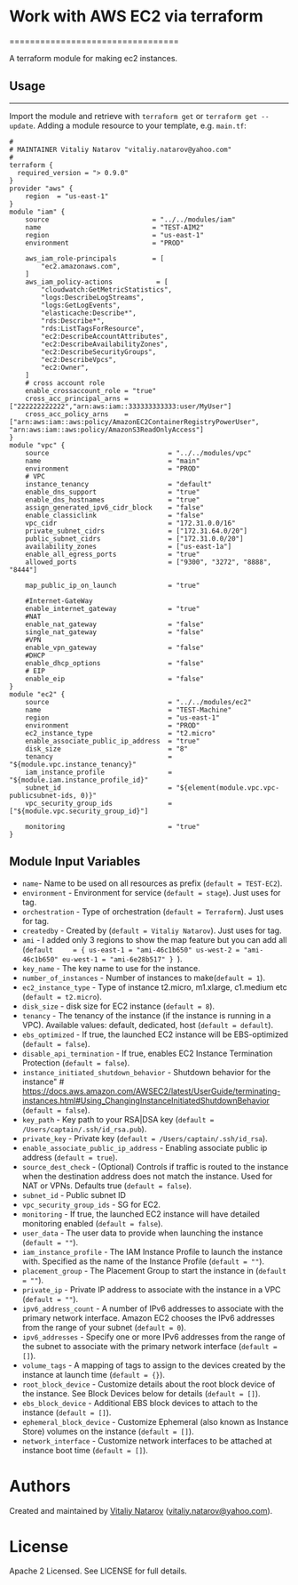 # Work with AWS EC2 via terraform
=================================

A terraform module for making ec2 instances.

## Usage
--------

Import the module and retrieve with ```terraform get``` or ```terraform get --update```. Adding a module resource to your template, e.g. `main.tf`:

```
#
# MAINTAINER Vitaliy Natarov "vitaliy.natarov@yahoo.com"
#
terraform {
  required_version = "> 0.9.0"
}
provider "aws" {
    region  = "us-east-1"
}
module "iam" {
    source                          = "../../modules/iam"
    name                            = "TEST-AIM2"
    region                          = "us-east-1"
    environment                     = "PROD"

    aws_iam_role-principals         = [
        "ec2.amazonaws.com",
    ]
    aws_iam_policy-actions           = [
        "cloudwatch:GetMetricStatistics",
        "logs:DescribeLogStreams",
        "logs:GetLogEvents",
        "elasticache:Describe*",
        "rds:Describe*",
        "rds:ListTagsForResource",
        "ec2:DescribeAccountAttributes",
        "ec2:DescribeAvailabilityZones",
        "ec2:DescribeSecurityGroups",
        "ec2:DescribeVpcs",
        "ec2:Owner",
    ]
    # cross account role    
    enable_crossaccount_role = "true"
    cross_acc_principal_arns = ["222222222222","arn:aws:iam::333333333333:user/MyUser"]
    cross_acc_policy_arns    = ["arn:aws:iam::aws:policy/AmazonEC2ContainerRegistryPowerUser", "arn:aws:iam::aws:policy/AmazonS3ReadOnlyAccess"]
}
module "vpc" {
    source                              = "../../modules/vpc"
    name                                = "main"
    environment                         = "PROD"
    # VPC
    instance_tenancy                    = "default"
    enable_dns_support                  = "true"
    enable_dns_hostnames                = "true"
    assign_generated_ipv6_cidr_block    = "false"
    enable_classiclink                  = "false"
    vpc_cidr                            = "172.31.0.0/16"
    private_subnet_cidrs                = ["172.31.64.0/20"]
    public_subnet_cidrs                 = ["172.31.0.0/20"]
    availability_zones                  = ["us-east-1a"]
    enable_all_egress_ports             = "true"
    allowed_ports                       = ["9300", "3272", "8888", "8444"]

    map_public_ip_on_launch             = "true"

    #Internet-GateWay
    enable_internet_gateway             = "true"
    #NAT
    enable_nat_gateway                  = "false"
    single_nat_gateway                  = "false"
    #VPN
    enable_vpn_gateway                  = "false"
    #DHCP
    enable_dhcp_options                 = "false"
    # EIP
    enable_eip                          = "false"
}
module "ec2" {
    source                              = "../../modules/ec2"
    name                                = "TEST-Machine"
    region                              = "us-east-1"
    environment                         = "PROD"
    ec2_instance_type                   = "t2.micro"
    enable_associate_public_ip_address  = "true"
    disk_size                           = "8"
    tenancy                             = "${module.vpc.instance_tenancy}"
    iam_instance_profile                = "${module.iam.instance_profile_id}"
    subnet_id                           = "${element(module.vpc.vpc-publicsubnet-ids, 0)}"
    vpc_security_group_ids              = ["${module.vpc.security_group_id}"]

    monitoring                          = "true"
}

```

Module Input Variables
----------------------

- `name`- Name to be used on all resources as prefix (`default = TEST-EC2`).
- `environment` - Environment for service (`default = stage`). Just uses for tag.
- `orchestration` - Type of orchestration (`default = Terraform`). Just uses for tag.
- `createdby` - Created by (`default = Vitaliy Natarov`). Just uses for tag.
- `ami` - I added only 3 regions to show the map feature but you can add all (`default     = {
        us-east-1 = "ami-46c1b650"
        us-west-2 = "ami-46c1b650"
        eu-west-1 = "ami-6e28b517"
    }
`).
- `key_name` - The key name to use for the instance.
- `number_of_instances` - Number of instances to make(`default = 1`).
- `ec2_instance_type` - Type of instance t2.micro, m1.xlarge, c1.medium etc (`default = t2.micro`).
- `disk_size` - disk size for EC2 instance (`default = 8`).
- `tenancy` - The tenancy of the instance (if the instance is running in a VPC). Available values: default, dedicated, host (`default = default`).
- `ebs_optimized` - If true, the launched EC2 instance will be EBS-optimized (`default = false`).
- `disable_api_termination` - If true, enables EC2 Instance Termination Protection (`default = false`).
- `instance_initiated_shutdown_behavior` - Shutdown behavior for the instance" # https://docs.aws.amazon.com/AWSEC2/latest/UserGuide/terminating-instances.html#Using_ChangingInstanceInitiatedShutdownBehavior (`default = false`).
- `key_path` - Key path to your RSA|DSA key (`default = /Users/captain/.ssh/id_rsa.pub`).
- `private_key` - Private key (`default = /Users/captain/.ssh/id_rsa`).
- `enable_associate_public_ip_address` - Enabling associate public ip address (`default = true`).
- `source_dest_check` - (Optional) Controls if traffic is routed to the instance when the destination address does not match the instance. Used for NAT or VPNs. Defaults true (`default = false`).
- `subnet_id` - Public subnet ID
- `vpc_security_group_ids` - SG for EC2.
- `monitoring` - If true, the launched EC2 instance will have detailed monitoring enabled (`default = false`).
- `user_data` - The user data to provide when launching the instance (`default = ""`).
- `iam_instance_profile` - The IAM Instance Profile to launch the instance with. Specified as the name of the Instance Profile (`default = ""`).
- `placement_group` - The Placement Group to start the instance in (`default = ""`).
- `private_ip` - Private IP address to associate with the instance in a VPC (`default = ""`).
- `ipv6_address_count` - A number of IPv6 addresses to associate with the primary network interface. Amazon EC2 chooses the IPv6 addresses from the range of your subnet (`default = 0`).
- `ipv6_addresses` - Specify one or more IPv6 addresses from the range of the subnet to associate with the primary network interface (`default = []`).
- `volume_tags` - A mapping of tags to assign to the devices created by the instance at launch time (`default = {}`).
- `root_block_device` - Customize details about the root block device of the instance. See Block Devices below for details (`default = []`).
- `ebs_block_device` - Additional EBS block devices to attach to the instance (`default = []`).
- `ephemeral_block_device` - Customize Ephemeral (also known as Instance Store) volumes on the instance (`default = []`).
- `network_interface` - Customize network interfaces to be attached at instance boot time (`default = []`).


Authors
=======

Created and maintained by [Vitaliy Natarov](https://github.com/SebastianUA)
(vitaliy.natarov@yahoo.com).

License
=======

Apache 2 Licensed. See LICENSE for full details.
